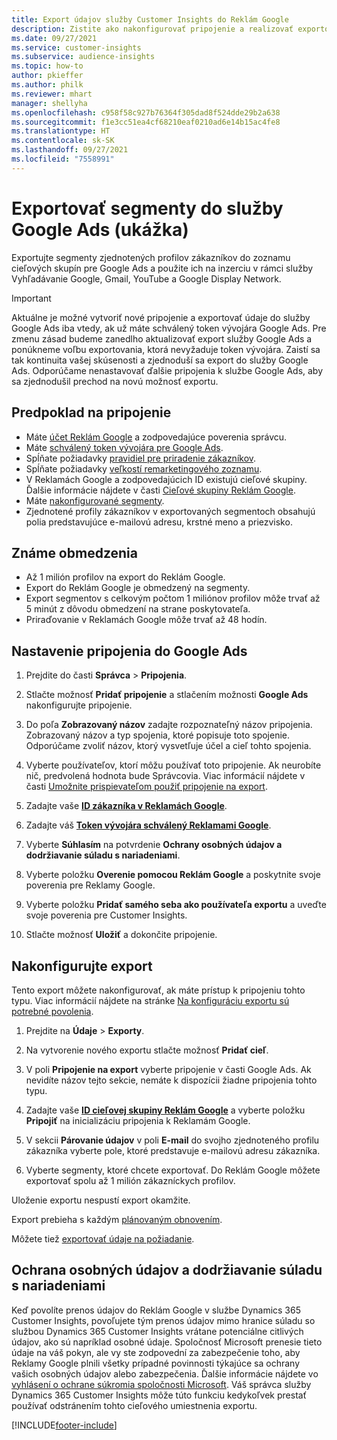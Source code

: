 ```yaml
---
title: Export údajov služby Customer Insights do Reklám Google
description: Zistite ako nakonfigurovať pripojenie a realizovať exportovanie do Google Ads.
ms.date: 09/27/2021
ms.service: customer-insights
ms.subservice: audience-insights
ms.topic: how-to
author: pkieffer
ms.author: philk
ms.reviewer: mhart
manager: shellyha
ms.openlocfilehash: c958f58c927b76364f305dad8f524dde29b2a638
ms.sourcegitcommit: f1e3cc51ea4cf68210eaf0210ad6e14b15ac4fe8
ms.translationtype: HT
ms.contentlocale: sk-SK
ms.lasthandoff: 09/27/2021
ms.locfileid: "7558991"
---
```

# <a name="export-segments-to-google-ads-preview"></a>Exportovať segmenty do služby Google Ads (ukážka)

Exportujte segmenty zjednotených profilov zákazníkov do zoznamu cieľových skupín pre Google Ads a použite ich na inzerciu v rámci služby Vyhľadávanie Google, Gmail, YouTube a Google Display Network. 

> [!IMPORTANT]
> Aktuálne je možné vytvoriť nové pripojenie a exportovať údaje do služby Google Ads iba vtedy, ak už máte schválený token vývojára Google Ads. Pre zmenu zásad budeme zanedlho aktualizovať export služby Google Ads a ponúkneme voľbu exportovania, ktorá nevyžaduje token vývojára. Zaistí sa tak kontinuita vašej skúsenosti a zjednoduší sa export do služby Google Ads. Odporúčame nenastavovať ďalšie pripojenia k službe Google Ads, aby sa zjednodušil prechod na novú možnosť exportu.

## <a name="prerequisites-for-connection"></a>Predpoklad na pripojenie

-   Máte [účet Reklám Google](https://ads.google.com/) a zodpovedajúce poverenia správcu.
-   Máte [schválený token vývojára pre Google Ads](https://developers.google.com/google-ads/api/docs/first-call/dev-token). 
-   Spĺňate požiadavky [pravidiel pre priradenie zákazníkov](https://support.google.com/adspolicy/answer/6299717).
-   Spĺňate požiadavky [veľkostí remarketingového zoznamu](https://support.google.com/google-ads/answer/7558048).
-   V Reklamách Google a zodpovedajúcich ID existujú cieľové skupiny. Ďalšie informácie nájdete v časti [Cieľové skupiny Reklám Google](https://support.google.com/google-ads/answer/7558048?hl=en#:~:text=Audience%20lists%20is%20a%20section,Display%20Network%20through%20remarketing%20campaigns.).
-   Máte [nakonfigurované segmenty](segments.md).
-   Zjednotené profily zákazníkov v exportovaných segmentoch obsahujú polia predstavujúce e-mailovú adresu, krstné meno a priezvisko.

## <a name="known-limitations"></a>Známe obmedzenia

- Až 1 milión profilov na export do Reklám Google.
- Export do Reklám Google je obmedzený na segmenty.
- Export segmentov s celkovým počtom 1 miliónov profilov môže trvať až 5 minút z dôvodu obmedzení na strane poskytovateľa. 
- Priraďovanie v Reklamách Google môže trvať až 48 hodín.

## <a name="set-up-connection-to-google-ads"></a>Nastavenie pripojenia do Google Ads

1. Prejdite do časti **Správca** > **Pripojenia**.

1. Stlačte možnosť **Pridať pripojenie** a stlačením možnosti **Google Ads** nakonfigurujte pripojenie.

1. Do poľa **Zobrazovaný názov** zadajte rozpoznateľný názov pripojenia. Zobrazovaný názov a typ spojenia, ktoré popisuje toto spojenie. Odporúčame zvoliť názov, ktorý vysvetľuje účel a cieľ tohto spojenia.

1. Vyberte používateľov, ktorí môžu používať toto pripojenie. Ak neurobíte nič, predvolená hodnota bude Správcovia. Viac informácií nájdete v časti [Umožnite prispievateľom použiť pripojenie na export](connections.md#allow-contributors-to-use-a-connection-for-exports).

1. Zadajte vaše **[ID zákazníka v Reklamách Google](https://support.google.com/google-ads/answer/1704344)**.

1. Zadajte váš **[Token vývojára schválený Reklamami Google](https://developers.google.com/google-ads/api/docs/first-call/dev-token)**.

1. Vyberte **Súhlasím** na potvrdenie **Ochrany osobných údajov a dodržiavanie súladu s nariadeniami**.

1. Vyberte položku **Overenie pomocou Reklám Google** a poskytnite svoje poverenia pre Reklamy Google.

1. Vyberte položku **Pridať samého seba ako používateľa exportu** a uveďte svoje poverenia pre Customer Insights.

1. Stlačte možnosť **Uložiť** a dokončite pripojenie. 

## <a name="configure-an-export"></a>Nakonfigurujte export

Tento export môžete nakonfigurovať, ak máte prístup k pripojeniu tohto typu. Viac informácií nájdete na stránke [Na konfiguráciu exportu sú potrebné povolenia](export-destinations.md#set-up-a-new-export).

1. Prejdite na **Údaje** > **Exporty**.

1. Na vytvorenie nového exportu stlačte možnosť **Pridať cieľ**.

1. V poli **Pripojenie na export** vyberte pripojenie v časti Google Ads. Ak nevidíte názov tejto sekcie, nemáte k dispozícii žiadne pripojenia tohto typu.

1. Zadajte vaše **[ID cieľovej skupiny Reklám Google](https://support.google.com/google-ads/answer/7558048?hl=en#:~:text=Audience%20lists%20is%20a%20section,Display%20Network%20through%20remarketing%20campaigns.)** a vyberte položku **Pripojiť** na inicializáciu pripojenia k Reklamám Google.

1. V sekcii **Párovanie údajov** v poli **E-mail** do svojho zjednoteného profilu zákazníka vyberte pole, ktoré predstavuje e-mailovú adresu zákazníka.

1. Vyberte segmenty, ktoré chcete exportovať. Do Reklám Google môžete exportovať spolu až 1 milión zákazníckych profilov.

Uloženie exportu nespustí export okamžite.

Export prebieha s každým [plánovaným obnovením](system.md#schedule-tab). 

Môžete tiež [exportovať údaje na požiadanie](export-destinations.md#run-exports-on-demand). 

## <a name="data-privacy-and-compliance"></a>Ochrana osobných údajov a dodržiavanie súladu s nariadeniami

Keď povolíte prenos údajov do Reklám Google v službe Dynamics 365 Customer Insights, povoľujete tým prenos údajov mimo hranice súladu so službou Dynamics 365 Customer Insights vrátane potenciálne citlivých údajov, ako sú napríklad osobné údaje. Spoločnosť Microsoft prenesie tieto údaje na váš pokyn, ale vy ste zodpovední za zabezpečenie toho, aby Reklamy Google plnili všetky prípadné povinnosti týkajúce sa ochrany vašich osobných údajov alebo zabezpečenia. Ďalšie informácie nájdete vo [vyhlásení o ochrane súkromia spoločnosti Microsoft](https://go.microsoft.com/fwlink/?linkid=396732).
Váš správca služby Dynamics 365 Customer Insights môže túto funkciu kedykoľvek prestať používať odstránením tohto cieľového umiestnenia exportu.


[!INCLUDE[footer-include](../includes/footer-banner.md)]
